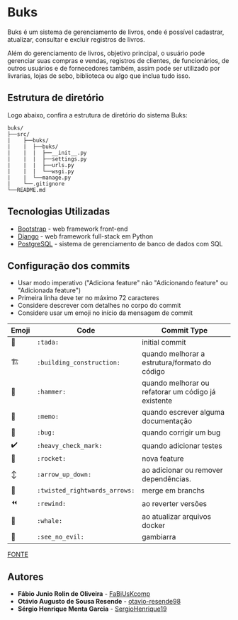 # Buks

Buks é um sistema de gerenciamento de livros, onde é possível cadastrar, atualizar, consultar e excluir registros de livros.

Além do gerenciamento de livros, objetivo principal, o usuário pode gerenciar suas compras e vendas, registros de clientes, de funcionários, de outros usuários e de fornecedores também, assim pode ser utilizado por livrarias, lojas de sebo, biblioteca ou algo que inclua tudo isso.

## Estrutura de diretório

Logo abaixo, confira a estrutura de diretório do sistema Buks:

```text
buks/
├──src/
|    ├──buks/
|    |  ├──buks/
|    |  |  ├──__init__.py
|    |  |  ├──settings.py
|    |  |  ├──urls.py
|    |  |  └──wsgi.py
|    |  └──manage.py
|    └──.gitignore
└──README.md
```

## Tecnologias Utilizadas

* [Bootstrap](https://getbootstrap.com/) - web framework front-end
* [Django](https://www.djangoproject.com/) - web framework full-stack em Python
* [PostgreSQL](https://www.postgresql.org/) - sistema de gerenciamento de banco de dados com SQL

## Configuração dos commits

- Usar modo imperativo ("Adiciona feature" não "Adicionando feature" ou "Adicionada feature")
- Primeira linha deve ter no máximo 72 caracteres
- Considere descrever com detalhes no corpo do commit
- Considere usar um emoji no início da mensagem de commit

Emoji | Code | Commit Type
------------ | ------------- | -------------
:tada: | `:tada:` | initial commit
:building_construction: | `:building_construction:` | quando melhorar a estrutura/formato do código
:hammer: | `:hammer:` | quando melhorar ou refatorar um código já existente
:memo: | `:memo:` | quando escrever alguma documentação
:bug: | `:bug:` | quando corrigir um bug
:heavy_check_mark: | `:heavy_check_mark:` | quando adicionar testes
:rocket: | `:rocket:` | nova feature
:arrow_up_down: | `:arrow_up_down:` | ao adicionar ou remover dependências.
:twisted_rightwards_arrows: | `:twisted_rightwards_arrows:` | merge em branchs
:rewind: | `:rewind:` | ao reverter versões
:whale: | `:whale:` | ao atualizar arquivos docker
:see_no_evil: | `:see_no_evil:` | gambiarra

[FONTE](https://gist.github.com/viniciustpimenta/c58ada969cf30130f74c2daebf4f15cb)

## Autores

* **Fábio Junio Rolin de Oliveira** - [FaBiUsKcomp](https://github.com/FaBiUsKcomp)
* **Otávio Augusto de Sousa Resende** - [otavio-resende98](https://github.com/otavio-resende98)
* **Sérgio Henrique Menta Garcia** - [SergioHenrique19](https://github.com/SergioHenrique19)
